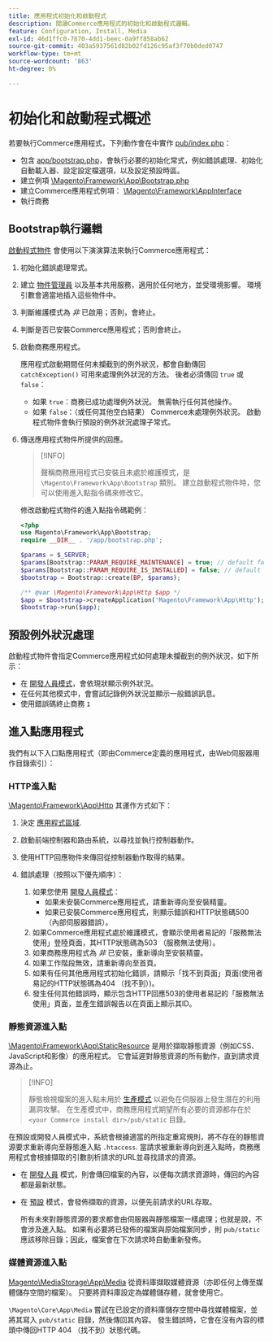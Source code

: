 ```yaml
---
title: 應用程式初始化和啟動程式
description: 閱讀Commerce應用程式的初始化和啟動程式邏輯。
feature: Configuration, Install, Media
exl-id: 46d1ffc0-7870-4dd1-beec-0a9ff858ab62
source-git-commit: 403a5937561d82b02fd126c95af3f70b0ded0747
workflow-type: tm+mt
source-wordcount: '863'
ht-degree: 0%

---
```


# 初始化和啟動程式概述

若要執行Commerce應用程式，下列動作會在中實作 [pub/index.php][index]：

- 包含 [app/bootstrap.php][bootinitial]，會執行必要的初始化常式，例如錯誤處理、初始化自動載入器、設定設定檔選項，以及設定預設時區。
- 建立例項 [\Magento\Framework\App\Bootstrap.php][bootstrap] <!-- It requires initialization parameters to be specified in constructor. Normally, the $_SERVER super-global variable is supposed to be passed there. -->
- 建立Commerce應用程式例項： [\Magento\Framework\AppInterface][app-face]
- 執行商務

## Bootstrap執行邏輯

[啟動程式物件][bootinitial] 會使用以下演演算法來執行Commerce應用程式：

1. 初始化錯誤處理常式。
1. 建立 [物件管理員][object] 以及基本共用服務，適用於任何地方，並受環境影響。 環境引數會適當地插入這些物件中。
1. 判斷維護模式為 _非_ 已啟用；否則，會終止。
1. 判斷是否已安裝Commerce應用程式；否則會終止。
1. 啟動商務應用程式。

   應用程式啟動期間任何未攔截到的例外狀況，都會自動傳回 `catchException()` 可用來處理例外狀況的方法。 後者必須傳回 `true` 或 `false`：

   - 如果 `true`：商務已成功處理例外狀況。 無需執行任何其他操作。
   - 如果 `false`：（或任何其他空白結果） Commerce未處理例外狀況。 啟動程式物件會執行預設的例外狀況處理子常式。

1. 傳送應用程式物件所提供的回應。

   >[!INFO]
   >
   >聲稱商務應用程式已安裝且未處於維護模式，是 `\Magento\Framework\App\Bootstrap` 類別。 建立啟動程式物件時，您可以使用進入點指令碼來修改它。

   修改啟動程式物件的進入點指令碼範例：

   ```php
   <?php
   use Magento\Framework\App\Bootstrap;
   require __DIR__ . '/app/bootstrap.php';
   
   $params = $_SERVER;
   $params[Bootstrap::PARAM_REQUIRE_MAINTENANCE] = true; // default false
   $params[Bootstrap::PARAM_REQUIRE_IS_INSTALLED] = false; // default true
   $bootstrap = Bootstrap::create(BP, $params);
   
   /** @var \Magento\Framework\App\Http $app */
   $app = $bootstrap->createApplication('Magento\Framework\App\Http');
   $bootstrap->run($app);
   ```

## 預設例外狀況處理

啟動程式物件會指定Commerce應用程式如何處理未攔截到的例外狀況，如下所示：

- 在 [開發人員模式](../bootstrap/application-modes.md#developer-mode)，會依現狀顯示例外狀況。
- 在任何其他模式中，會嘗試記錄例外狀況並顯示一般錯誤訊息。
- 使用錯誤碼終止商務 `1`

## 進入點應用程式

我們有以下入口點應用程式（即由Commerce定義的應用程式，由Web伺服器用作目錄索引）：

### HTTP進入點

[\Magento\Framework\App\Http][http] 其運作方式如下：

1. 決定 [應用程式區域](https://developer.adobe.com/commerce/php/architecture/modules/areas/).
1. 啟動前端控制器和路由系統，以尋找並執行控制器動作。
1. 使用HTTP回應物件來傳回從控制器動作取得的結果。
1. 錯誤處理（按照以下優先順序）：

   1. 如果您使用 [開發人員模式](../bootstrap/application-modes.md#developer-mode)：
      - 如果未安裝Commerce應用程式，請重新導向至安裝精靈。
      - 如果已安裝Commerce應用程式，則顯示錯誤和HTTP狀態碼500 （內部伺服器錯誤）。
   1. 如果Commerce應用程式處於維護模式，會顯示使用者易記的「服務無法使用」登陸頁面，其HTTP狀態碼為503 （服務無法使用）。
   1. 如果商務應用程式為 _非_ 已安裝，重新導向至安裝精靈。
   1. 如果工作階段無效，請重新導向至首頁。
   1. 如果有任何其他應用程式初始化錯誤，請顯示「找不到頁面」頁面(使用者易記的HTTP狀態碼為404 （找不到）)。
   1. 發生任何其他錯誤時，顯示包含HTTP回應503的使用者易記的「服務無法使用」頁面，並產生錯誤報告以在頁面上顯示其ID。

### 靜態資源進入點

[\Magento\Framework\App\StaticResource][static-resource] 是用於擷取靜態資源（例如CSS、JavaScript和影像）的應用程式。 它會延遲對靜態資源的所有動作，直到請求資源為止。

>[!INFO]
>
>靜態檢視檔案的進入點未用於 [生產模式](application-modes.md#production-mode) 以避免在伺服器上發生潛在的利用漏洞攻擊。 在生產模式中，商務應用程式期望所有必要的資源都存在於 `<your Commerce install dir>/pub/static` 目錄。

在預設或開發人員模式中，系統會根據適當的所指定重寫規則，將不存在的靜態資源要求重新導向至靜態進入點 `.htaccess`.
當請求被重新導向到進入點時，商務應用程式會根據擷取的引數剖析請求的URL並尋找請求的資源。

- 在 [開發人員](application-modes.md#developer-mode) 模式，則會傳回檔案的內容，以便每次請求資源時，傳回的內容都是最新狀態。
- 在 [預設](application-modes.md#default-mode) 模式，會發佈擷取的資源，以便先前請求的URL存取。

  所有未來對靜態資源的要求都會由伺服器與靜態檔案一樣處理；也就是說，不會涉及進入點。 如果有必要將已發佈的檔案與原始檔案同步，則 `pub/static` 應該移除目錄；因此，檔案會在下次請求時自動重新發佈。

### 媒體資源進入點

[Magento\MediaStorage\App\Media][media] 從資料庫擷取媒體資源（亦即任何上傳至媒體儲存空間的檔案）。 只要將資料庫設定為媒體儲存體，就會使用它。

`\Magento\Core\App\Media` 嘗試在已設定的資料庫儲存空間中尋找媒體檔案，並將其寫入 `pub/static` 目錄，然後傳回其內容。 發生錯誤時，它會在沒有內容的標頭中傳回HTTP 404 （找不到）狀態代碼。

<!-- Link Definitions -->

[app-face]: https://github.com/magento/magento2/tree/2.4/lib/internal/Magento/Framework/AppInterface.php
[bootinitial]: https://github.com/magento/magento2/tree/2.4/app/bootstrap.php
[bootstrap]: https://github.com/magento/magento2/tree/2.4/lib/internal/Magento/Framework/App/Bootstrap.php
[http]: https://github.com/magento/magento2/tree/2.4/lib/internal/Magento/Framework/App/Http
[index]: https://github.com/magento/magento2/tree/2.4/pub/index.php
[media]: https://github.com/magento/magento2/tree/2.4/app/code/Magento/MediaStorage/App/Media.php
[object]: https://github.com/magento/magento2/tree/2.4/lib/internal/Magento/Framework/ObjectManager
[static-resource]: https://github.com/magento/magento2/tree/2.4/lib/internal/Magento/Framework/App/StaticResource.php
